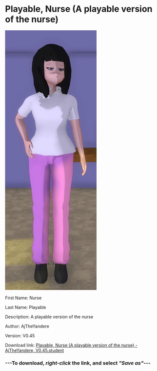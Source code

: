 # Playable, Nurse (A playable version of the nurse)

<img src = "https://raw.githubusercontent.com/Arbiter1223/Daigaku-Gurashi-Custom-Students/master/Students/Files/Playable%2C%20Nurse%20(A%20playable%20version%20of%20the%20nurse).png">

First Name: Nurse

Last Name: Playable

Description: A playable version of the nurse

Author: AjTheYandere

Version: V0.45

Download link: <a href="https://raw.githubusercontent.com/Arbiter1223/Daigaku-Gurashi-Custom-Students/master/Students/Files/Playable%2C%20Nurse%20(A%20playable%20version%20of%20the%20nurse)%20-%20AjTheYandere%2C%20V0.45.student">Playable, Nurse (A playable version of the nurse) - AjTheYandere, V0.45.student</a>

### ---**To download, _right-click_ the link, and select _"Save as"_**---
